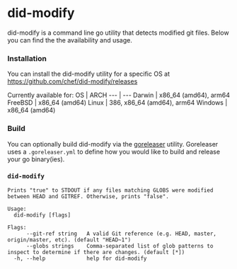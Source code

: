 # did-modify

did-modify is a command line go utility that detects modified git files. Below you can find the the availability and usage.

### Installation

You can install the did-modify utility for a specific OS at https://github.com/chef/did-modify/releases

Currently available for:
OS | ARCH
--- | ---
Darwin | x86_64 (amd64), arm64
FreeBSD | x86_64 (amd64)
Linux | 386, x86_64 (amd64), arm64
Windows | x86_64 (amd64)

### Build

You can optionally build did-modify via the [goreleaser](https://goreleaser.com/) utility. Goreleaser uses a `.goreleaser.yml` to define how you would like to build and release your go binary(ies).

### `did-modify`

<!-- stdout "./build/linux/did-modify --help" -->
```
Prints "true" to STDOUT if any files matching GLOBS were modified between HEAD and GITREF. Otherwise, prints "false".

Usage:
  did-modify [flags]

Flags:
      --git-ref string   A valid Git reference (e.g. HEAD, master, origin/master, etc). (default "HEAD~1")
      --globs strings    Comma-separated list of glob patterns to inspect to determine if there are changes. (default [*])
  -h, --help             help for did-modify
```
<!-- stdout -->
